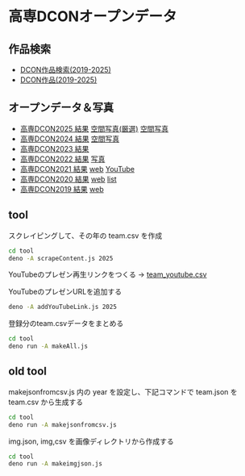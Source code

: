 # 高専DCONオープンデータ

## 作品検索

- [DCON作品検索(2019-2025)](https://codeforkosen.github.io/dcon-opendata/app/)
- [DCON作品(2019-2025)](https://codeforkosen.github.io/dcon-opendata/app/result.html)

## オープンデータ＆写真

- [高専DCON2025 結果](https://codeforkosen.github.io/dcon-opendata/app/result2025.html) [空間写真(厳選)](https://code4fukui.github.io/fisheyes-viewer/slideshow.html?url=https://img.fukuno.com/vr180/20250510_dcon2025/people.m3u8) [空間写真](https://code4fukui.github.io/fisheyes-viewer/slideshow.html?url=https://img.fukuno.com/vr180/20250510_dcon2025/out.m3u8)
- [高専DCON2024 結果](https://codeforkosen.github.io/dcon-opendata/app/result2024.html) [空間写真](https://code4fukui.github.io/fisheyes-viewer/slideshow.html?url=https://tf0.code4fukui.org/vr180/2024-05-11-dcon2024/dcon2024.m3u8)
- [高専DCON2023 結果](https://codeforkosen.github.io/dcon-opendata/app/result2023.html)
- [高専DCON2022 結果](https://codeforkosen.github.io/dcon-opendata/app/result2022.html) [写真](https://codeforkosen.github.io/dcon-opendata/app/photo2022.html)
- [高専DCON2021 結果](https://codeforkosen.github.io/dcon-opendata/app/result2021.html) [web](https://dcon.ai/2021/) [YouTube](https://www.youtube.com/watch?v=kEDbfRuNZlY)
- [高専DCON2020 結果](https://codeforkosen.github.io/dcon-opendata/app/result2020.html) [web](https://dcon.ai/2020/) [list](https://www.facebook.com/photo/?fbid=475870056425373&set=pcb.475870323092013)
- [高専DCON2019 結果](https://codeforkosen.github.io/dcon-opendata/app/result2019.html) [web](https://www.jdla.org/news/20190424001/)

## tool

スクレイピングして、その年の team.csv を作成
```sh
cd tool
deno -A scrapeContent.js 2025
```

YouTubeのプレゼン再生リンクをつくる → [team_youtube.csv](data/2025/team_youtube.csv)

YouTubeのプレゼンURLを追加する
```sh
deno -A addYouTubeLink.js 2025
```

登録分のteam.csvデータをまとめる
```sh
cd tool
deno run -A makeAll.js
```

## old tool

makejsonfromcsv.js 内の year を設定し、下記コマンドで team.json を team.csv から生成する
```sh
cd tool
deno run -A makejsonfromcsv.js
```

img.json, img,csv を画像ディレクトリから作成する
```sh
cd tool
deno run -A makeimgjson.js
```
